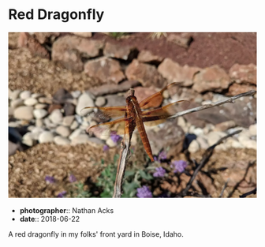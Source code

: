 # Red Dragonfly

![A large, red-orange dragonfly rests on a tree branch](assets/2018-06-22-red-dragonfly.webp)

* **photographer**:: Nathan Acks  
* **date**:: 2018-06-22

A red dragonfly in my folks' front yard in Boise, Idaho.

